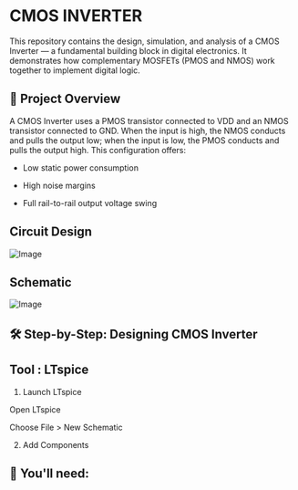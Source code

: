 # CMOS INVERTER
This repository contains the design, simulation, and analysis of a CMOS Inverter — a fundamental building block in digital electronics. It demonstrates how complementary MOSFETs (PMOS and NMOS) work together to implement digital logic.

## 📌 Project Overview

A CMOS Inverter uses a PMOS transistor connected to VDD and an NMOS transistor connected to GND. When the input is high, the NMOS conducts and pulls the output low; when the input is low, the PMOS conducts and pulls the output high. This configuration offers:

* Low static power consumption

* High noise margins

* Full rail-to-rail output voltage swing

##  Circuit Design 

![Image](https://github.com/user-attachments/assets/f90a65b1-42f2-43e9-8671-9ceeb4f146e0)

## Schematic

![Image](https://github.com/user-attachments/assets/5341e87f-9a29-4c75-bce1-f040aeb6028b)

 
## 🛠️ Step-by-Step: Designing CMOS Inverter 

## Tool : LTspice

1. Launch LTspice

Open LTspice

Choose File > New Schematic

2. Add Components

## 📌 You'll need:
